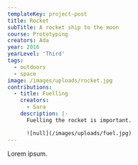 ```yaml
---
templateKey: project-post
title: Rocket
subTitle: A rocket ship to the moon
course: Prototyping
creators: Ada
year: 2016
yearLevel: 'Third'
tags:
  - outdoors
  - space
image: /images/uploads/rocket.jpg
contributions:
  - title: Fuelling
    creators:
      - Sara
    description: |-
      Fuelling the rocket is important.

      ![null](/images/uploads/fuel.jpg)
---
```


Lorem ipsum.
